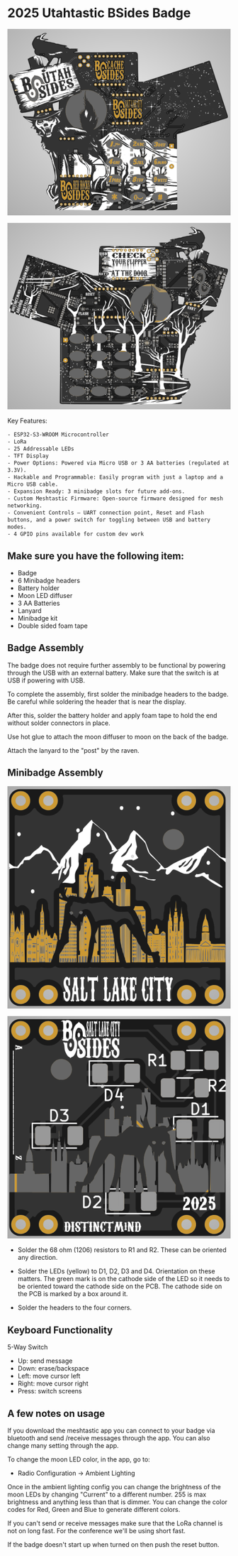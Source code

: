 
# 2025 Utahtastic BSides Badge

![Utah BSides Badge front](hardware/utah_bsides_front.png)

![Utah BSides Badge front](hardware/utah_bsides_back.png)

Key Features:

    - ESP32-S3-WROOM Microcontroller
    - LoRa 
    - 25 Addressable LEDs
    - TFT Display
    - Power Options: Powered via Micro USB or 3 AA batteries (regulated at 3.3V).
    - Hackable and Programmable: Easily program with just a laptop and a Micro USB cable.
    - Expansion Ready: 3 minibadge slots for future add-ons.
    - Custom Meshtastic Firmware: Open-source firmware designed for mesh networking.
    - Convenient Controls – UART connection point, Reset and Flash buttons, and a power switch for toggling between USB and battery modes.
    - 4 GPIO pins available for custom dev work​

## Make sure you have the following item:

- Badge
- 6 Minibadge headers
- Battery holder
- Moon LED diffuser
- 3 AA Batteries
- Lanyard
- Minibadge kit
- Double sided foam tape

## Badge Assembly

The badge does not require further assembly to be functional by powering through the USB with an external battery. Make sure that the switch is at USB if powering with USB. 

To complete the assembly, first solder the minibadge headers to the badge. Be careful while soldering the header that is near the display. 

After this, solder the battery holder and apply foam tape to hold the end without solder connectors in place. 

Use hot glue to attach the moon diffuser to moon on the back of the badge. 

Attach the lanyard to the "post" by the raven. 

## Minibadge Assembly

![Utah BSides Badge front](hardware/sl_minibadge_front.png)

![Utah BSides Badge front](hardware/sl_minibadge_back.png)


- Solder the 68 ohm (1206) resistors to R1 and R2. These can be oriented any direction. 
- Solder the LEDs (yellow) to D1, D2, D3 and D4. Orientation on these matters. The green mark is on the cathode side of the LED so it needs to be oriented toward the cathode side on the PCB. The cathode side on the PCB is marked by a box around it. 

- Solder the headers to the four corners. 

## Keyboard Functionality

5-Way Switch
- Up: send message
- Down: erase/backspace
- Left: move cursor left
- Right: move cursor right
- Press: switch screens

## A few notes on usage

If you download the meshtastic app you can connect to your badge via bluetooth and send /receive messages through the app. You can also change many setting through the app. 

To change the moon LED color, in the app, go to:
- Radio Configuration -> Ambient Lighting

Once in the ambient lighting config you can change the brightness of the moon LEDs by changing "Current" to a different number. 255 is max brightness and anything less than that is dimmer. You can change the color codes for Red, Green and Blue to generate different colors. 

If you can't send or receive messages make sure that the LoRa channel is not on long fast. For the conference we'll be using short fast. 

If the badge doesn't start up when turned on then push the reset button. 
